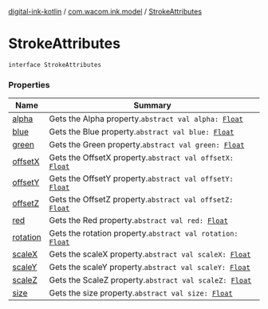 [digital-ink-kotlin](../../index.md) / [com.wacom.ink.model](../index.md) / [StrokeAttributes](./index.md)

# StrokeAttributes

`interface StrokeAttributes`

### Properties

| Name | Summary |
|---|---|
| [alpha](alpha.md) | Gets the Alpha property.`abstract val alpha: `[`Float`](https://kotlinlang.org/api/latest/jvm/stdlib/kotlin/-float/index.html) |
| [blue](blue.md) | Gets the Blue property.`abstract val blue: `[`Float`](https://kotlinlang.org/api/latest/jvm/stdlib/kotlin/-float/index.html) |
| [green](green.md) | Gets the Green property.`abstract val green: `[`Float`](https://kotlinlang.org/api/latest/jvm/stdlib/kotlin/-float/index.html) |
| [offsetX](offset-x.md) | Gets the OffsetX property.`abstract val offsetX: `[`Float`](https://kotlinlang.org/api/latest/jvm/stdlib/kotlin/-float/index.html) |
| [offsetY](offset-y.md) | Gets the OffsetY property.`abstract val offsetY: `[`Float`](https://kotlinlang.org/api/latest/jvm/stdlib/kotlin/-float/index.html) |
| [offsetZ](offset-z.md) | Gets the OffsetZ property.`abstract val offsetZ: `[`Float`](https://kotlinlang.org/api/latest/jvm/stdlib/kotlin/-float/index.html) |
| [red](red.md) | Gets the Red property.`abstract val red: `[`Float`](https://kotlinlang.org/api/latest/jvm/stdlib/kotlin/-float/index.html) |
| [rotation](rotation.md) | Gets the rotation property.`abstract val rotation: `[`Float`](https://kotlinlang.org/api/latest/jvm/stdlib/kotlin/-float/index.html) |
| [scaleX](scale-x.md) | Gets the scaleX property.`abstract val scaleX: `[`Float`](https://kotlinlang.org/api/latest/jvm/stdlib/kotlin/-float/index.html) |
| [scaleY](scale-y.md) | Gets the scaleY property.`abstract val scaleY: `[`Float`](https://kotlinlang.org/api/latest/jvm/stdlib/kotlin/-float/index.html) |
| [scaleZ](scale-z.md) | Gets the ScaleZ property.`abstract val scaleZ: `[`Float`](https://kotlinlang.org/api/latest/jvm/stdlib/kotlin/-float/index.html) |
| [size](size.md) | Gets the size property.`abstract val size: `[`Float`](https://kotlinlang.org/api/latest/jvm/stdlib/kotlin/-float/index.html) |
